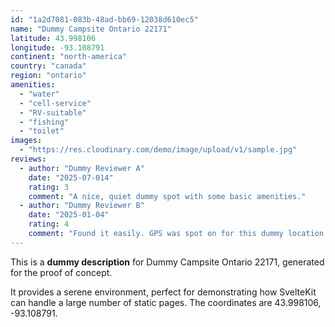 ```yaml
---
id: "1a2d7081-083b-48ad-bb69-12038d610ec5"
name: "Dummy Campsite Ontario 22171"
latitude: 43.998106
longitude: -93.108791
continent: "north-america"
country: "canada"
region: "ontario"
amenities:
  - "water"
  - "cell-service"
  - "RV-suitable"
  - "fishing"
  - "toilet"
images:
  - "https://res.cloudinary.com/demo/image/upload/v1/sample.jpg"
reviews:
  - author: "Dummy Reviewer A"
    date: "2025-07-014"
    rating: 3
    comment: "A nice, quiet dummy spot with some basic amenities."
  - author: "Dummy Reviewer B"
    date: "2025-01-04"
    rating: 4
    comment: "Found it easily. GPS was spot on for this dummy location."
---
```


This is a **dummy description** for Dummy Campsite Ontario 22171, generated for the proof of concept.

It provides a serene environment, perfect for demonstrating how SvelteKit can handle a large number of static pages. The coordinates are 43.998106, -93.108791.
